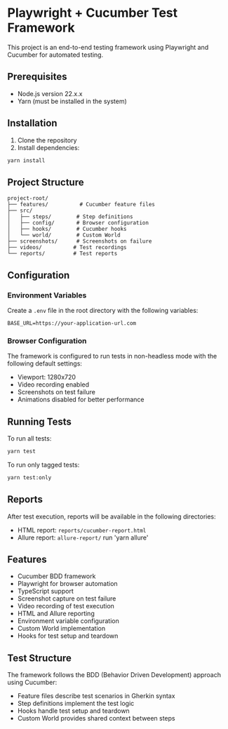 # Playwright + Cucumber Test Framework

This project is an end-to-end testing framework using Playwright and Cucumber for automated testing.

## Prerequisites

- Node.js version 22.x.x
- Yarn (must be installed in the system)

## Installation

1. Clone the repository
2. Install dependencies:
```bash
yarn install
```

## Project Structure

```
project-root/
├── features/          # Cucumber feature files
├── src/
│   ├── steps/        # Step definitions
│   ├── config/       # Browser configuration
│   ├── hooks/        # Cucumber hooks
│   └── world/        # Custom World
├── screenshots/      # Screenshots on failure
├── videos/          # Test recordings
└── reports/         # Test reports
```

## Configuration

### Environment Variables

Create a `.env` file in the root directory with the following variables:
```
BASE_URL=https://your-application-url.com
```

### Browser Configuration

The framework is configured to run tests in non-headless mode with the following default settings:
- Viewport: 1280x720
- Video recording enabled
- Screenshots on test failure
- Animations disabled for better performance

## Running Tests

To run all tests:
```bash
yarn test
```

To run only tagged tests:
```bash
yarn test:only
```

## Reports

After test execution, reports will be available in the following directories:
- HTML report: `reports/cucumber-report.html`
- Allure report: `allure-report/` run 'yarn allure'


## Features

- Cucumber BDD framework
- Playwright for browser automation
- TypeScript support
- Screenshot capture on test failure
- Video recording of test execution
- HTML and Allure reporting
- Environment variable configuration
- Custom World implementation
- Hooks for test setup and teardown

## Test Structure

The framework follows the BDD (Behavior Driven Development) approach using Cucumber:
- Feature files describe test scenarios in Gherkin syntax
- Step definitions implement the test logic
- Hooks handle test setup and teardown
- Custom World provides shared context between steps

